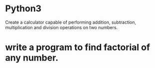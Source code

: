 # Python3
Create a calculator capable of performing addition, subtraction, multiplication and division operations on two numbers.
# write a program to find factorial of any number.
